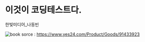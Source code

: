 # 이것이 코딩테스트다.
한빛미디어_나동빈


![book](https://image.yes24.com/goods/91433923/XL)
sorce : https://www.yes24.com/Product/Goods/91433923
